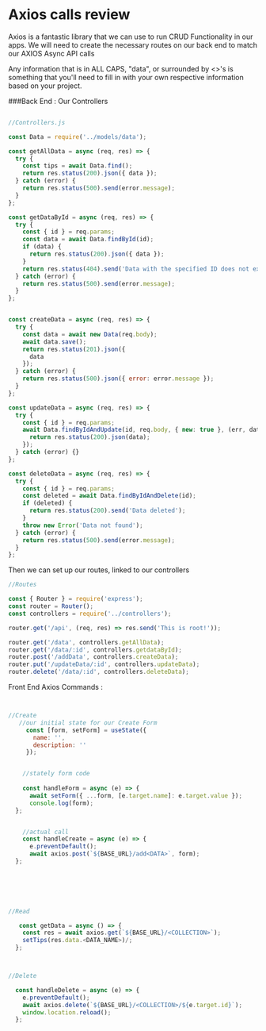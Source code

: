 # Axios calls review


Axios is a fantastic library that we can use to run CRUD Functionality in our apps.
We will need to create the necessary routes on our back end to match our AXIOS Async API calls

Any information that is in ALL CAPS, "data", or surrounded by <>'s is something that you'll need to fill in with your own respective information based on your project.


###Back End :
Our Controllers


```js

//Controllers.js

const Data = require('../models/data');

const getAllData = async (req, res) => {
  try {
    const tips = await Data.find();
    return res.status(200).json({ data });
  } catch (error) {
    return res.status(500).send(error.message);
  }
};

const getDataById = async (req, res) => {
  try {
    const { id } = req.params;
    const data = await Data.findById(id);
    if (data) {
      return res.status(200).json({ data });
    }
    return res.status(404).send('Data with the specified ID does not exist');
  } catch (error) {
    return res.status(500).send(error.message);
  }
};


const createData = async (req, res) => {
  try {
    const data = await new Data(req.body);
    await data.save();
    return res.status(201).json({
      data
    });
  } catch (error) {
    return res.status(500).json({ error: error.message });
  }
};

const updateData = async (req, res) => {
  try {
    const { id } = req.params;
    await Data.findByIdAndUpdate(id, req.body, { new: true }, (err, data) => {
      return res.status(200).json(data);
    });
  } catch (error) {}
};

const deleteData = async (req, res) => {
  try {
    const { id } = req.params;
    const deleted = await Data.findByIdAndDelete(id);
    if (deleted) {
      return res.status(200).send('Data deleted');
    }
    throw new Error('Data not found');
  } catch (error) {
    return res.status(500).send(error.message);
  }
};


```
Then we can set up our routes, linked to our controllers


```js
//Routes

const { Router } = require('express');
const router = Router();
const controllers = require('../controllers');

router.get('/api', (req, res) => res.send('This is root!'));

router.get('/data', controllers.getAllData);
router.get('/data/:id', controllers.getdataById);
router.post('/addData', controllers.createData);
router.put('/updateData/:id', controllers.updateData);
router.delete('/data/:id', controllers.deleteData);


```

Front End Axios Commands :

```js


//Create 
   //our initial state for our Create Form
     const [form, setForm] = useState({
       name: '',
       description: ''
     });


    //stately form code
  
    const handleForm = async (e) => {
      await setForm({ ...form, [e.target.name]: e.target.value });
      console.log(form);
  };


    //actual call
    const handleCreate = async (e) => {
      e.preventDefault();
      await axios.post(`${BASE_URL}/add<DATA>`, form);
  };
    
     




//Read

   const getData = async () => {
    const res = await axios.get(`${BASE_URL}/<COLLECTION>`);
    setTips(res.data.<DATA_NAME>)/;
  };



//Delete

  const handleDelete = async (e) => {
    e.preventDefault();
    await axios.delete(`${BASE_URL}/<COLLECTION>/${e.target.id}`);
    window.location.reload();
  };


```

